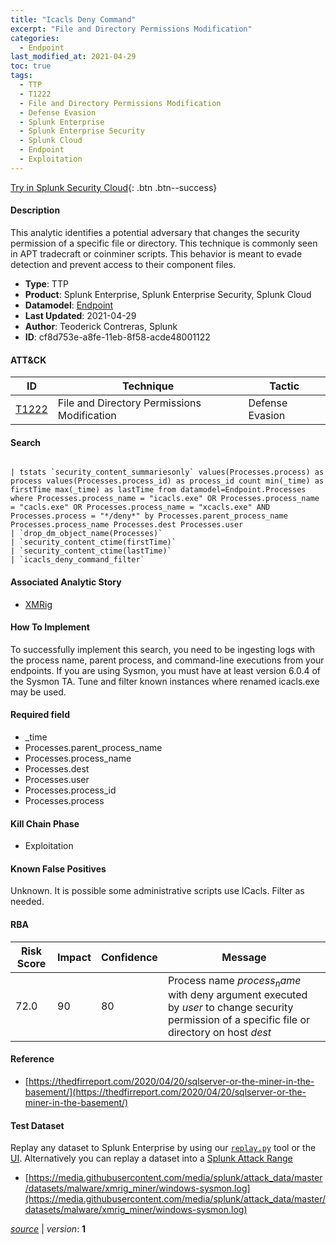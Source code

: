```yaml
---
title: "Icacls Deny Command"
excerpt: "File and Directory Permissions Modification"
categories:
  - Endpoint
last_modified_at: 2021-04-29
toc: true
tags:
  - TTP
  - T1222
  - File and Directory Permissions Modification
  - Defense Evasion
  - Splunk Enterprise
  - Splunk Enterprise Security
  - Splunk Cloud
  - Endpoint
  - Exploitation
---
```




[Try in Splunk Security Cloud](https://www.splunk.com/en_us/cyber-security.html){: .btn .btn--success}

#### Description

This analytic identifies a potential adversary that changes the security permission of a specific file or directory. This technique is commonly seen in APT tradecraft or coinminer scripts. This behavior is meant to evade detection and prevent access to their component files.

- **Type**: TTP
- **Product**: Splunk Enterprise, Splunk Enterprise Security, Splunk Cloud
- **Datamodel**: [Endpoint](https://docs.splunk.com/Documentation/CIM/latest/User/Endpoint)
- **Last Updated**: 2021-04-29
- **Author**: Teoderick Contreras, Splunk
- **ID**: cf8d753e-a8fe-11eb-8f58-acde48001122


#### ATT&CK

| ID          | Technique   | Tactic       |
| ----------- | ----------- |--------------|
| [T1222](https://attack.mitre.org/techniques/T1222/) | File and Directory Permissions Modification | Defense Evasion |


#### Search

```

| tstats `security_content_summariesonly` values(Processes.process) as process values(Processes.process_id) as process_id count min(_time) as firstTime max(_time) as lastTime from datamodel=Endpoint.Processes where Processes.process_name = "icacls.exe" OR Processes.process_name = "cacls.exe" OR Processes.process_name = "xcacls.exe" AND Processes.process = "*/deny*" by Processes.parent_process_name Processes.process_name Processes.dest Processes.user 
| `drop_dm_object_name(Processes)` 
| `security_content_ctime(firstTime)` 
| `security_content_ctime(lastTime)` 
| `icacls_deny_command_filter`
```

#### Associated Analytic Story
* [XMRig](/stories/xmrig)


#### How To Implement
To successfully implement this search, you need to be ingesting logs with the process name, parent process, and command-line executions from your endpoints. If you are using Sysmon, you must have at least version 6.0.4 of the Sysmon TA. Tune and filter known instances where renamed icacls.exe may be used.

#### Required field
* _time
* Processes.parent_process_name
* Processes.process_name
* Processes.dest
* Processes.user
* Processes.process_id
* Processes.process


#### Kill Chain Phase
* Exploitation


#### Known False Positives
Unknown. It is possible some administrative scripts use ICacls. Filter as needed.



#### RBA

| Risk Score  | Impact      | Confidence   | Message      |
| ----------- | ----------- |--------------|--------------|
| 72.0 | 90 | 80 | Process name $process_name$ with deny argument executed by $user$ to change security permission of a specific file or directory on host $dest$ |



#### Reference

* [https://thedfirreport.com/2020/04/20/sqlserver-or-the-miner-in-the-basement/](https://thedfirreport.com/2020/04/20/sqlserver-or-the-miner-in-the-basement/)



#### Test Dataset
Replay any dataset to Splunk Enterprise by using our [`replay.py`](https://github.com/splunk/attack_data#using-replaypy) tool or the [UI](https://github.com/splunk/attack_data#using-ui).
Alternatively you can replay a dataset into a [Splunk Attack Range](https://github.com/splunk/attack_range#replay-dumps-into-attack-range-splunk-server)

* [https://media.githubusercontent.com/media/splunk/attack_data/master/datasets/malware/xmrig_miner/windows-sysmon.log](https://media.githubusercontent.com/media/splunk/attack_data/master/datasets/malware/xmrig_miner/windows-sysmon.log)



[*source*](https://github.com/splunk/security_content/tree/develop/detections/endpoint/icacls_deny_command.yml) \| *version*: **1**